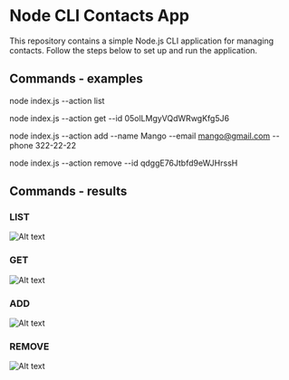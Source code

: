 # Node CLI Contacts App

This repository contains a simple Node.js CLI application for managing contacts. Follow the steps below to set up and run the application.

## Commands - examples

node index.js --action list

node index.js --action get --id 05olLMgyVQdWRwgKfg5J6

node index.js --action add --name Mango --email mango@gmail.com --phone 322-22-22

node index.js --action remove --id qdggE76Jtbfd9eWJHrssH

## Commands - results

### LIST

![Alt  text](https://i.ibb.co/4NNTXzq/5-1.jpg "LIST")

### GET

![Alt  text](https://i.ibb.co/WgHfqFg/5-2.jpg "GET")

### ADD

![Alt  text](https://i.ibb.co/qxVMLWf/5-3.jpg "ADD")

### REMOVE

![Alt  text](https://i.ibb.co/7WHpG8r/5-4.jpg "REMOVE")
